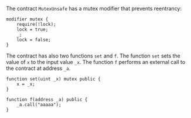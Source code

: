 The contract `MutexUnsafe` has a mutex modifier that prevents reentrancy:
```
modifier mutex {
    require(!lock);
    lock = true;
    _;
    lock = false;
}
```
The contract has also two functions `set` and `f`. The function `set` sets the value of `x` to the input value `_x`. The function `f` performs an external call to the contract at address `_a`.
```
function set(uint _x) mutex public {
    x = _x;
}

function f(address _a) public {
    _a.call("aaaaa");
}
```